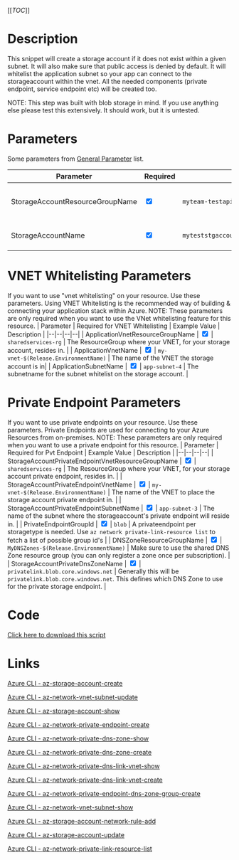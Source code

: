 [[_TOC_]]

# Description
This snippet will create a storage account if it does not exist within a given subnet. It will also make sure that public access is denied by default. It will whitelist the application subnet so your app can connect to the storageaccount within the vnet. All the needed components (private endpoint, service endpoint etc) will be created too.

NOTE: This step was built with blob storage in mind. If you use anything else please test this extensively. It should work, but it is untested.

# Parameters
Some parameters from [General Parameter](/Azure/Azure-CLI-Snippets) list.

| Parameter | Required | Example Value | Description |
|--|--|--|--|
| StorageAccountResourceGroupName | <input type="checkbox" checked> | `myteam-testapi-$(Release.EnvironmentName)` | ResourceGroupName where the storage account should be created |
| StorageAccountName | <input type="checkbox" checked> | `myteststgaccount$(Release.EnvironmentName)` | This is the storageaccount name to use. |

# VNET Whitelisting Parameters

If you want to use "vnet whitelisting" on your resource. Use these parameters. Using VNET Whitelisting is the recommended way of building & connecting your application stack within Azure.
NOTE: These parameters are only required when you want to use the VNet whitelisting feature for this resource.
| Parameter | Required for VNET Whitelisting | Example Value | Description |
|--|--|--|--|
| ApplicationVnetResourceGroupName | <input type="checkbox" checked> | `sharedservices-rg` | The ResourceGroup where your VNET, for your storage account, resides in. |
| ApplicationVnetName | <input type="checkbox" checked> | `my-vnet-$(Release.EnvironmentName)` | The name of the VNET the storage account is in|
| ApplicationSubnetName | <input type="checkbox" checked> | `app-subnet-4` | The subnetname for the subnet whitelist on the storage account. |

# Private Endpoint Parameters

If you want to use private endpoints on your resource. Use these parameters. Private Endpoints are used for connecting to your Azure Resources from on-premises.
NOTE: These parameters are only required when you want to use a private endpoint for this resource.
| Parameter | Required for Pvt Endpoint | Example Value | Description |
|--|--|--|--|
| StorageAccountPrivateEndpointVnetResourceGroupName | <input type="checkbox" checked> | `sharedservices-rg` | The ResourceGroup where your VNET, for your storage account private endpoint, resides in. |
| StorageAccountPrivateEndpointVnetName | <input type="checkbox" checked> | `my-vnet-$(Release.EnvironmentName)` | The name of the VNET to place the storage account private endpoint in. |
| StorageAccountPrivateEndpointSubnetName | <input type="checkbox" checked> | `app-subnet-3` | The name of the subnet where the storageaccount's private endpoint will reside in. |
| PrivateEndpointGroupId | <input type="checkbox" checked> | `blob` | A privateendpoint per storagetype is needed. Use `az network private-link-resource list` to fetch a list of possible group id's |
| DNSZoneResourceGroupName | <input type="checkbox" checked> | `MyDNSZones-$(Release.EnvironmentName)` | Make sure to use the shared DNS Zone resource group (you can only register a zone once per subscription). |
| StorageAccountPrivateDnsZoneName | <input type="checkbox" checked> | `privatelink.blob.core.windows.net` | Generally this will be `privatelink.blob.core.windows.net`. This defines which DNS Zone to use for the private storage endpoint. |


# Code
[Click here to download this script](../../../../src/Storage-Accounts/Create-Storage-account.ps1)

# Links

[Azure CLI - az-storage-account-create](https://docs.microsoft.com/en-us/cli/azure/storage/account?view=azure-cli-latest#az-storage-account-create)

[Azure CLI - az-network-vnet-subnet-update](https://docs.microsoft.com/en-us/cli/azure/network/vnet/subnet?view=azure-cli-latest#az-network-vnet-subnet-update)

[Azure CLI - az-storage-account-show](https://docs.microsoft.com/en-us/cli/azure/storage/account?view=azure-cli-latest#az-storage-account-show)

[Azure CLI - az-network-private-endpoint-create](https://docs.microsoft.com/en-us/cli/azure/network/private-endpoint?view=azure-cli-latest#az-network-private-endpoint-create)

[Azure CLI - az-network-private-dns-zone-show](https://docs.microsoft.com/en-us/cli/azure/ext/privatedns/network/private-dns/zone?view=azure-cli-latest#ext-privatedns-az-network-private-dns-zone-show)

[Azure CLI - az-network-private-dns-zone-create](https://docs.microsoft.com/en-us/cli/azure/ext/privatedns/network/private-dns/zone?view=azure-cli-latest#ext-privatedns-az-network-private-dns-zone-create)

[Azure CLI - az-network-private-dns-link-vnet-show](https://docs.microsoft.com/en-us/cli/azure/network/private-dns/link/vnet?view=azure-cli-latest#az-network-private-dns-link-vnet-show)

[Azure CLI - az-network-private-dns-link-vnet-create](https://docs.microsoft.com/en-us/cli/azure/network/private-dns/link/vnet?view=azure-cli-latest#az-network-private-dns-link-vnet-create)

[Azure CLI - az-network-private-endpoint-dns-zone-group-create](https://docs.microsoft.com/en-us/cli/azure/network/private-endpoint/dns-zone-group?view=azure-cli-latest#az-network-private-endpoint-dns-zone-group-create)

[Azure CLI - az-network-vnet-subnet-show](https://docs.microsoft.com/en-us/cli/azure/network/vnet/subnet?view=azure-cli-latest#az-network-vnet-subnet-show)

[Azure CLI - az-storage-account-network-rule-add](https://docs.microsoft.com/en-us/cli/azure/storage/account/network-rule?view=azure-cli-latest#az-storage-account-network-rule-add)

[Azure CLI - az-storage-account-update](https://docs.microsoft.com/en-us/cli/azure/storage/account?view=azure-cli-latest#az-storage-account-update)

[Azure CLI - az-network-private-link-resource-list](https://docs.microsoft.com/en-us/cli/azure/network/private-link-resource?view=azure-cli-latest#az-network-private-link-resource-list)